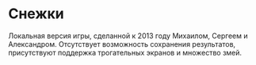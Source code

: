 # Снежки

Локальная версия игры, сделанной к 2013 году Михаилом, Сергеем и Александром. Отсутствует возможность сохранения результатов, присутствуют поддержка трогательных экранов и множество змей.